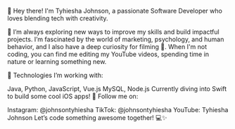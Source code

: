 👋 Hey there! I'm Tyhiesha Johnson, a passionate Software Developer who loves blending tech with creativity.

🚀 I’m always exploring new ways to improve my skills and build impactful projects. I’m fascinated by the world of marketing, psychology, and human behavior, and I also have a deep curiosity for filming 🦋. When I'm not coding, you can find me editing my YouTube videos, spending time in nature or learning something new.

🔧 Technologies I’m working with:

Java, Python, JavaScript, Vue.js
MySQL, Node.js
Currently diving into Swift to build some cool iOS apps!
📲 Follow me on:

Instagram: @johnsontyhiesha
TikTok: @johnsontyhiesha
YouTube: Tyhiesha Johnson
Let’s code something awesome together! 💻✨

<!---
tyhieshajohnson/tyhieshajohnson is a ✨ special ✨ repository because its `README.md` (this file) appears on your GitHub profile.
You can click the Preview link to take a look at your changes.
--->
